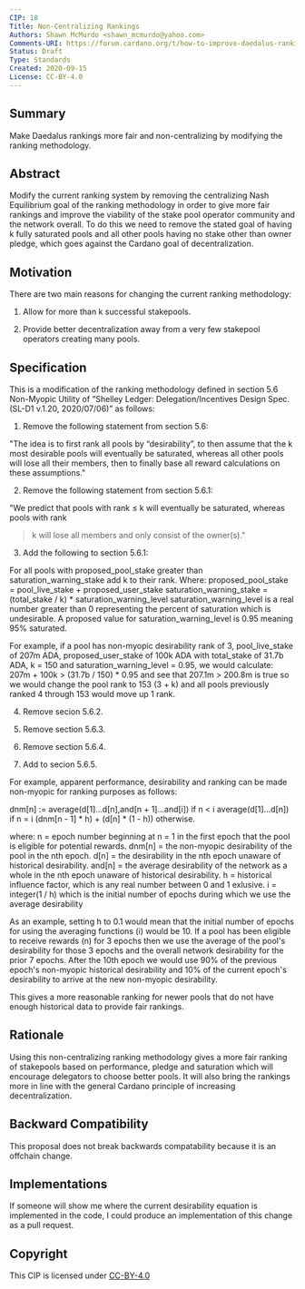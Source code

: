 ```yaml
---
CIP: 18
Title: Non-Centralizing Rankings
Authors: Shawn McMurdo <shawn_mcmurdo@yahoo.com>
Comments-URI: https://forum.cardano.org/t/how-to-improve-daedalus-rankings/40478
Status: Draft
Type: Standards
Created: 2020-09-15
License: CC-BY-4.0
---
```


## Summary

Make Daedalus rankings more fair and non-centralizing by modifying the ranking methodology.

## Abstract

Modify the current ranking system by removing the centralizing Nash Equilibrium goal of the ranking methodology in order to give more fair rankings and improve the viability of the stake pool operator community and the network overall.  To do this we need to remove the stated goal of having k fully saturated pools and all other pools having no stake other than owner pledge, which goes against the Cardano goal of decentralization.

## Motivation

There are two main reasons for changing the current ranking methodology:

1. Allow for more than k successful stakepools.

2. Provide better decentralization away from a very few stakepool operators creating many pools.

## Specification

This is a modification of the ranking methodology defined in section 5.6 Non-Myopic Utility of “Shelley Ledger: Delegation/Incentives Design Spec. (SL-D1 v.1.20, 2020/07/06)” as follows:

1. Remove the following statement from section 5.6:

"The idea is to first rank all pools by “desirability”, to then assume that the k most desirable
pools will eventually be saturated, whereas all other pools will lose all their members, then to
finally base all reward calculations on these assumptions."

2. Remove the following statement from section 5.6.1:

"We predict that pools with rank ≤ k will eventually be saturated, whereas pools with rank
> k will lose all members and only consist of the owner(s)."

3. Add the following to section 5.6.1:

For all pools with proposed_pool_stake greater than saturation_warning_stake add k to their rank.
Where:
proposed_pool_stake = pool_live_stake + proposed_user_stake
saturation_warning_stake = (total_stake / k) * saturation_warning_level
saturation_warning_level is a real number greater than 0 representing the percent of saturation which is undesirable.  A proposed value for saturation_warning_level is 0.95 meaning 95% saturated.

For example, if a pool has non-myopic desirability rank of 3, pool_live_stake of 207m ADA, proposed_user_stake of 100k ADA with total_stake of 31.7b ADA, k = 150 and saturation_warning_level = 0.95, we would calculate:
207m + 100k > (31.7b / 150) * 0.95
and see that
207.1m > 200.8m
is true so we would change the pool rank to 153 (3 + k) and all pools previously ranked 4 through 153 would move up 1 rank.

4. Remove secion 5.6.2.

5. Remove section 5.6.3.

6. Remove section 5.6.4.

7. Add to secion 5.6.5.

For example, apparent performance, desirability and ranking can be made non-myopic for ranking purposes as follows:

dnm[n] :=
 average(d[1]...d[n],and[n + 1]...and[i])  if n < i
 average(d[1]...d[n])  if n = i
 (dnm[n - 1] * h) + (d[n] * (1 - h))  otherwise.
 
where:
n = epoch number beginning at n = 1 in the first epoch that the pool is eligible for potential rewards.
dnm[n] = the non-myopic desirability of the pool in the nth epoch.
d[n] = the desirability in the nth epoch unaware of historical desirability.
and[n] = the average desirability of the network as a whole in the nth epoch unaware of historical desirability.
h = historical influence factor, which is any real number between 0 and 1 exlusive.
i = integer(1 / h) which is the initial number of epochs during which we use the average desirability

As an example, setting h to 0.1 would mean that the initial number of epochs for using the averaging functions (i) would be 10.  If a pool has been eligible to receive rewards (n) for 3 epochs then we use the average of the pool's desirability for those 3 epochs and the overall network desirability for the prior 7 epochs.  After the 10th epoch we would use 90% of the previous epoch's non-myopic historical desirability and 10% of the current epoch's desirability to arrive at the new non-myopic desirability.

This gives a more reasonable ranking for newer pools that do not have enough historical data to provide fair rankings.

## Rationale

Using this non-centralizing ranking methodology gives a more fair ranking of stakepools based on performance, pledge and saturation which will encourage delegators to choose better pools.
It will also bring the rankings more in line with the general Cardano principle of increasing decentralization.

## Backward Compatibility

This proposal does not break backwards compatability because it is an offchain change.

## Implementations

If someone will show me where the current desirability equation is implemented in the code, I could produce an implementation of this change as a pull request.

## Copyright

This CIP is licensed under [CC-BY-4.0](https://creativecommons.org/licenses/by/4.0/legalcode)

